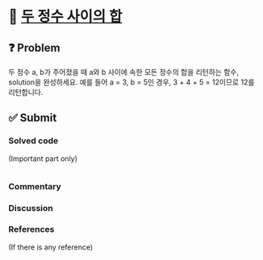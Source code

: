 # :bookmark_tabs: [두 정수 사이의 합][title]

## :question: Problem
두 정수 a, b가 주어졌을 때 a와 b 사이에 속한 모든 정수의 합을 리턴하는 함수, solution을 완성하세요.
예를 들어 a = 3, b = 5인 경우, 3 + 4 + 5 = 12이므로 12를 리턴합니다.

## :white_check_mark: Submit
### Solved code
(Important part only)
``` java
```
### Commentary

### Discussion

### References
(If there is any reference)

[title]: https://programmers.co.kr/learn/courses/30/lessons/12912
